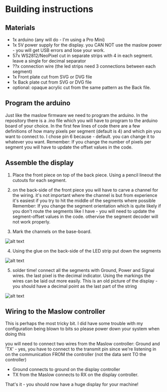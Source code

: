 # Building instructions
## Materials
* 1x arduino (any will do - I'm using a Pro Mini)
* 1x 5V power supply for the display. you CAN NOT use the maslow power - you will get USB errors and lose your work.
* 57x WS2812/NeoPixel cut in separate strips with 4 in each segment. leave a single for decimal separator
* ??x connection wire (the led strips need 3 connections between each segment)
* 1x Front plate cut from SVG or DVG file
* 1x Back plate cut from SVG or DVG file
* optional: opaque acrylic cut from the same pattern as the Back file.

## Program the arduino
Just like the maslow firmware we need to program the arduino. In the repository there is a .ino file which you will have to program to the arduino board of your choice.
In the first few lines of code there are a few definitions of how many pixels per segment (default is 4) and which pin you want to connect to. I chose pin 6 because - default. you can change it to whatever you want. 
Remember: If you change the number of pixels per segment you will have to update the offset values in the code. 

## Assemble the display
1. Place the front piece on top of the back piece. Using a pencil lineout the cutouts for each segment.

2. on the back-side of the front piece you will have to carve a channel for the wiring. it's not important where the channel is but from experience it's easiest if you try to hit the middle of the segments where possible
Remember: If you change the segment orientation which is quite likely if you don't route the segments like I have - you will need to update the segment-offset values in the code. othervise the segment decoder will not work properly.

3. Mark the channels on the base-board.

![alt text](https://discourse-cdn-sjc2.com/standard11/uploads/maslowcnc/optimized/2X/e/eb81d6e02dab8cacec9e2735df8e9e419a1ad547_1_666x500.jpg "Marking of wiring positions")

4. Using the glue on the back-side of the LED strip put down the segments

![alt text](https://discourse-cdn-sjc2.com/standard11/uploads/maslowcnc/optimized/2X/5/54c8866b411bd2bb5826c702f6d6923179126853_1_375x500.jpg "Segments in place")

5. solder time! connect all the segments with Ground, Power and Signal wires. the last pixel is the decimal indicator.
Using the markings the wires can be laid out more easily. This is an old picture of the display - you should have a decimal point as the last part of the string

![alt text](https://discourse-cdn-sjc2.com/standard11/uploads/maslowcnc/optimized/2X/a/ab6f488a7f50dd49a3eed87c0b82ff0b01723ca8_1_375x500.jpg "Front board put on top of segments and wires")

## Wiring to the Maslow controller
This is perhaps the most tricky bit. I did have some trouble with my configuration being blown to bits so please power down your system when doing this

you will need to connect two wires from the Maslow controller: Ground and 'TX' - yes, you have to connect to the transmit pin since we're listening in on the communication FROM the controller (not the data sent TO the controller)

* Ground connects to ground on the display controller
* TX from the Maslow connects to RX on the display controller.

That's it - you should now have a huge display for your machine!
